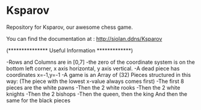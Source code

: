 # Ksparov
Repository for Ksparov, our awesome chess game.

You can find the documentation at : http://siolan.ddns/Ksparov

(*************** Useful Information *************)

-Rows and Columns are in [0,7]
-the zero of the coordinate system is on the bottom left corner, x axis horizontal, y axis vertical.
-A dead piece has coordinates x=-1,y=-1
-A game is an Array of (32) Pieces structured in this way:
   (The piece with the lowest x-value always comes first)
   -The first 8 pieces are the white pawns 
   -Then the 2 white rooks
   -Then the 2 white knights
   -Then the 2 bishops
   -Then the queen, then the king
   And then the same for the black pieces 
